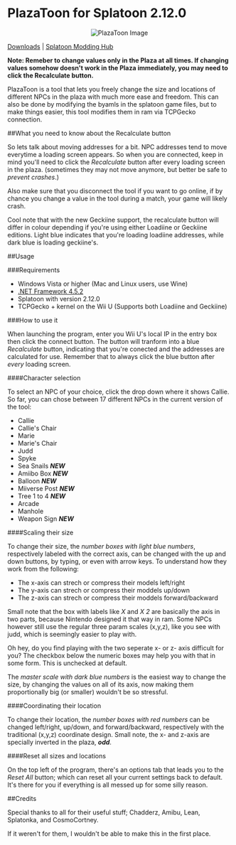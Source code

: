 # PlazaToon for Splatoon 2.12.0

<p align="center">
  <img src="http://i.imgur.com/rbE7TwV.png" alt="PlazaToon Image"/>
</p>

[Downloads](https://github.com/yahya14/PlazaToon/releases/latest) | [Splatoon Modding Hub](http://gbatemp.net/threads/splatoon-modding-hub.425670/)

**Note: Remeber to change values only in the Plaza at all times. If changing values somehow doesn't work in the Plaza immediately, you may need to click the Recalculate button.**

PlazaToon is a tool that lets you freely change the size and locations of different NPCs in the plaza with much more ease and freedom. This can also be done by modifying the byamls in the splatoon game files, but to make things easier, this tool modifies them in ram via TCPGecko connection.

##What you need to know about the Recalculate button

So lets talk about moving addresses for a bit. NPC addresses tend to move everytime a loading screen appears. So when you are connected, keep in mind you'll need to click the *Recalculate* button after every loading screen in the plaza. (sometimes they may not move anymore, but better be safe to *prevent crashes*.)

Also make sure that you disconnect the tool if you want to go online, if by chance you change a value in the tool during a match, your game will likely crash.

Cool note that with the new Geckiine support, the recalculate button will differ in colour depending if you're using either Loadiine or Geckiine editions. Light blue indicates that you're loading loadiine addresses, while dark blue is loading geckiine's.

##Usage

###Requirements

+ Windows Vista or higher (Mac and Linux users, use Wine)
+ [.NET Framework 4.5.2](http://go.microsoft.com/fwlink/?LinkId=328843)
+ Splatoon with version 2.12.0
+ TCPGecko + kernel on the Wii U (Supports both Loadiine and Geckiine)

###How to use it

When launching the program, enter you Wii U's local IP in the entry box then click the connect button. The button will tranform into a blue *Recalculate* button, indicating that you're conected and the addresses are calculated for use. Remember that to always click the blue button after *every* loading screen.

####Character selection

To select an NPC of your choice, click the drop down where it shows Callie. So far, you can chose between 17 different NPCs in the current version of the tool:

+ Callie
+ Callie's Chair
+ Marie
+ Marie's Chair
+ Judd
+ Spyke
+ Sea Snails ***NEW***
+ Amiibo Box ***NEW***
+ Balloon ***NEW***
+ Miiverse Post ***NEW***
+ Tree 1 to 4 ***NEW***
+ Arcade
+ Manhole
+ Weapon Sign ***NEW***

####Scaling their size

To change their size, the *number boxes with light blue numbers*, respectively labeled with the correct axis, can be changed with the up and down buttons, by typing, or even with arrow keys. To understand how they work from the following:

- The x-axis can strech or compress their models left/right
- The y-axis can strech or compress their moddels up/down
- The z-axis can strech or compress their moddels forward/backward

Small note that the box with labels like *X* and *X 2* are basically the axis in two parts, because Nintendo designed it that way in ram. Some NPCs however still use the regular three param scales (x,y,z), like you see with judd, which is seemingly easier to play with.

Oh hey, do you find playing with the two seperate x- or z- axis difficult for you? The checkbox below the numeric boxes may help you with that in some form. This is unchecked at default.

The *master scale with dark blue numbers* is the easiest way to change the size, by changing the values on all of its axis, now making them proportionally big (or smaller) wouldn't be so stressful.

####Coordinating their location

To change their location, the *number boxes with red numbers* can be changed left/right, up/down, and forward/backward, respectively with the traditional (x,y,z) coordinate design. Small note, the x- and z-axis are specially inverted in the plaza, ***odd***.

####Reset all sizes and locations

On the top left of the program, there's an options tab that leads you to the *Reset All* button; which can reset all your current settings back to default. It's there for you if everything is all messed up for some silly reason.

##Credits

Special thanks to all for their useful stuff; Chadderz, Amibu, Lean, Splatonka, and CosmoCortney.

If it weren't for them, I wouldn't be able to make this in the first place.
